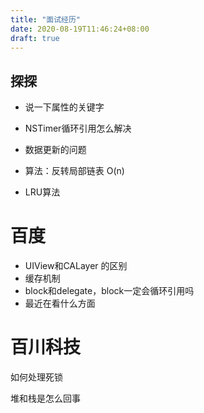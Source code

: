 ```yaml
---
title: "面试经历"
date: 2020-08-19T11:46:24+08:00
draft: true
---
```


## 探探

* 说一下属性的关键字
* NSTimer循环引用怎么解决
* 数据更新的问题
* 算法：反转局部链表 O(n)

* LRU算法



# 百度

* UIView和CALayer 的区别
* 缓存机制
* block和delegate，block一定会循环引用吗
* 最近在看什么方面



# 百川科技

如何处理死锁



堆和栈是怎么回事

 